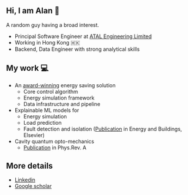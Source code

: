 ## Hi, I am Alan 👋

A random guy having a broad interest.

- Principal Software Engineer at [ATAL Engineering Limited](https://www.atal.com)
- Working in Hong Kong 🇭🇰
- Backend, Data Engineer with strong analytical skills

## My work 💻

- An [award-winning](http://hkcs.org.hk/ictawards/2019/2019_assets/icta2019_ceremony_v25.pdf) energy saving solution
  - Core control algorithm
  - Energy simulation framework
  - Data infrastructure and pipeline
- Explainable ML models for
  - Energy simulation
  - Load prediction
  - Fault detection and isolation ([Publication](https://doi.org/10.1016/j.enbuild.2020.110476) in Energy and Buildings, Elsevier)
- Cavity quantum opto-mechanics
  - [Publication](https://link.aps.org/doi/10.1103/PhysRevA.93.043834) in Phys.Rev. A

## More details

- [Linkedin](https://www.linkedin.com/in/kaheicanaan/)
- [Google scholar](https://scholar.google.com.hk/citations?user=mvAWMlkAAAAJ&hl=en)

<!--
**kaheicanaan/kaheicanaan** is a ✨ _special_ ✨ repository because its `README.md` (this file) appears on your GitHub profile.

Here are some ideas to get you started:

- 🔭 I’m currently working on ...
- 🌱 I’m currently learning ...
- 👯 I’m looking to collaborate on ...
- 🤔 I’m looking for help with ...
- 💬 Ask me about ...
- 📫 How to reach me: ...
- 😄 Pronouns: ...
- ⚡ Fun fact: ...
-->

